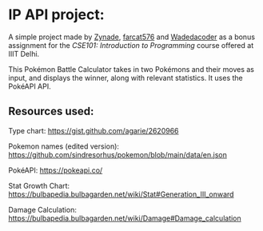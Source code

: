 # IP API project:

A simple project made by [Zynade](https://github.com/Zynade), [farcat576](https://github.com/farcat576) and [Wadedacoder](https://github.com/Wadedacoder) as a bonus assignment for the *CSE101: Introduction to Programming* course offered at IIIT Delhi.
  
This Pokémon Battle Calculator takes in two Pokémons and their moves as input, and displays the winner, along with relevant statistics. It uses the PokéAPI API.


## Resources used: 


Type chart: https://gist.github.com/agarie/2620966

Pokemon names (edited version): https://github.com/sindresorhus/pokemon/blob/main/data/en.json

PokéAPI: https://pokeapi.co/

Stat Growth Chart: https://bulbapedia.bulbagarden.net/wiki/Stat#Generation_III_onward

Damage Calculation: https://bulbapedia.bulbagarden.net/wiki/Damage#Damage_calculation
